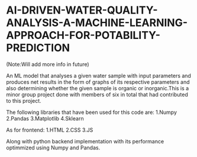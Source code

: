# AI-DRIVEN-WATER-QUALITY-ANALYSIS-A-MACHINE-LEARNING-APPROACH-FOR-POTABILITY-PREDICTION
(Note:Will add more info in future)

An ML model that analyses a given water sample with input parameters and produces net results in the form of graphs of its respective parameters and also determining whether the given sample is organic or inorganic.This is a minor group project done with members of six in total that had contributed to this project.

The following libraries that have been used for this code are:
1.Numpy
2.Pandas
3.Matplotlib
4.Sklearn

As for frontend:
1.HTML
2.CSS
3.JS

Along with python backend implementation with its performance optimmized using Numpy and Pandas. 
